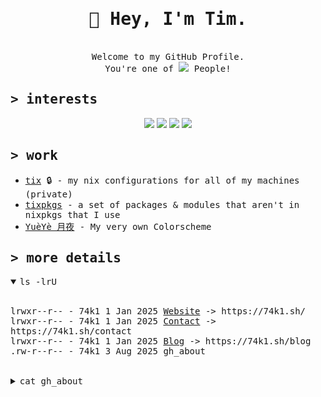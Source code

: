 <div align="center">
  <h1><samp>🖖 Hey, I'm Tim.</samp></h1>
</div>
<br>
<div align="center">
  <samp>Welcome to my GitHub Profile.</samp>
  <br>
  <samp>You're one of <img src="https://komarev.com/ghpvc/?username=74k1&color=816BFF&style=flat-square&label=views&abbreviated=true" /> People!</samp>
</div>

<h2><samp>> interests</samp></h2>
<div align="center">
<img src="https://img.shields.io/badge/Shell_Script-121011?style=for-the-badge&logo=gnu-bash&logoColor=white" />
<img src="https://img.shields.io/badge/NixOS-5277C3?style=for-the-badge&logo=nixos&logoColor=white" />
<img src="https://img.shields.io/badge/NeoVim-%2357A143.svg?&style=for-the-badge&logo=neovim&logoColor=white" />
<img src="https://img.shields.io/badge/Rust-000000?style=for-the-badge&logo=rust&logoColor=white" />
</div>

<h2><samp>> work</samp></h2>

<ul>
  <li><samp><a href="https://github.com/74k1/tix">tix</a> 🔒 - my nix configurations for all of my machines (private)</samp></li>
  <li><samp><a href="https://github.com/74k1/tixpkgs">tixpkgs</a> - a set of packages & modules that aren't in nixpkgs that I use</samp></li>
  <li><samp><a href="https://github.com/74k1/yueye">YuèYè 月夜</a> - My very own Colorscheme</samp></li>
</ul>

<h2><samp>> more details</samp></h2>

<details open>
  <summary><samp>ls -lrU</samp></summary>
  <p>
    <br>
    <samp>lrwxr--r--  - 74k1 1 Jan 2025 <a href="https://74k1.sh/">Website</a> -> https://74k1.sh/</samp><br>
    <samp>lrwxr--r--  - 74k1 1 Jan 2025 <a href="https://74k1.sh/contact">Contact</a> -> https://74k1.sh/contact</samp><br>
    <samp>lrwxr--r--  - 74k1 1 Jan 2025 <a href="https://74k1.sh/blog">Blog</a> -> https://74k1.sh/blog</samp><br>
    <samp>.rw-r--r--  - 74k1 3 Aug 2025 gh_about
  </p>
</details>
<br>
<details align="left">
  <summary><samp>cat gh_about</samp></summary>
  <br>
  <samp>
  I'm a Junior System Engineer with a love for thoughtfully-crafted cli tools, striking graphics and NixOS.<br><br>
  You'll often find me exploring new tools and tweaking configurations to make systems more useable.<br><br>
  I'm fascinated by efficient system management, cyber security, automation and the ways we can make computers work better for us.<br><br>
  The intersection of usability and technical elegance is where I thrive.<br><br>
  I'm currently pursuing my federal Cyber Security Specialist certification while gaining hands-on experience through system administration and my self-hosted servers.<br><br>
  Take a look to see what I've been working on.<br><br>
  If you have any questions or want to know more about me, feel free to go through my website (linked above) and reach out.
  </samp>
</details>
